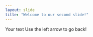 ```yaml
---
layout: slide
title: "Welcome to our second slide!"
---
```

Your text
Use the left arrow to go back!
   
